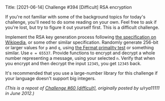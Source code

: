 Title: [2021-06-14] Challenge #394 [Difficult] RSA encryption

If you're not familiar with some of the background topics for today's challenge, you'll need to do some reading on your own. Feel free to ask if you're lost, but try to figure it out yourself first. This is a difficult challenge.

Implement the RSA key generation process following [the specification on Wikipedia](https://en.wikipedia.org/wiki/RSA_%28cryptosystem%29#Key_generation), or some other similar specification. Randomly generate 256-bit or larger values for `p` and `q`, using [the Fermat primality test](https://en.wikipedia.org/wiki/Primality_test#Fermat_primality_test) or something similar. Use `e = 65537`. Provide functions to encrypt and decrypt a whole number representing a message, using your selected `n`. Verify that when you encrypt and then decrypt the input `12345`, you get `12345` back.

It's recommended that you use a large-number library for this challenge if your language doesn't support big integers.

*(This is a repost of [Challenge #60 [difficult]](https://www.reddit.com/r/dailyprogrammer/comments/ukj67/642012_challenge_60_difficult/), originally posted by u/rya11111 in June 2012.)*